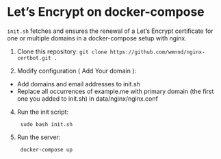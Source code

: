 #  Let’s Encrypt on docker-compose


`init.sh` fetches and ensures the renewal of a Let’s
Encrypt certificate for one or multiple domains in a docker-compose
setup with nginx.

1. Clone this repository: `git clone https://github.com/wmnnd/nginx-certbot.git .`

2. Modify configuration ( Add Your domain ):
- Add domains and email addresses to init.sh
- Replace all occurrences of example.me with primary domain (the first one you added to init.sh) in data/nginx/nginx.conf

4. Run the init script:

        sudo bash init.sh

5. Run the server:

        docker-compose up 
